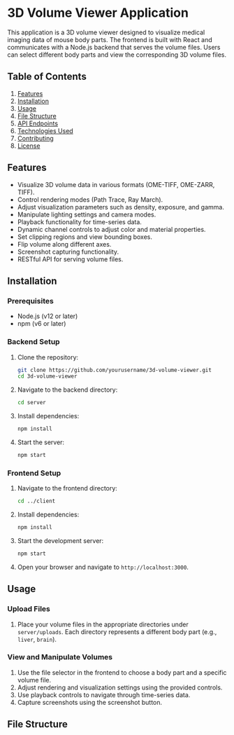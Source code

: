 # 3D Volume Viewer Application

This application is a 3D volume viewer designed to visualize medical imaging data of mouse body parts. The frontend is built with React and communicates with a Node.js backend that serves the volume files. Users can select different body parts and view the corresponding 3D volume files.

## Table of Contents

1. [Features](#features)
2. [Installation](#installation)
3. [Usage](#usage)
4. [File Structure](#file-structure)
5. [API Endpoints](#api-endpoints)
6. [Technologies Used](#technologies-used)
7. [Contributing](#contributing)
8. [License](#license)

## Features

- Visualize 3D volume data in various formats (OME-TIFF, OME-ZARR, TIFF).
- Control rendering modes (Path Trace, Ray March).
- Adjust visualization parameters such as density, exposure, and gamma.
- Manipulate lighting settings and camera modes.
- Playback functionality for time-series data.
- Dynamic channel controls to adjust color and material properties.
- Set clipping regions and view bounding boxes.
- Flip volume along different axes.
- Screenshot capturing functionality.
- RESTful API for serving volume files.

## Installation

### Prerequisites

- Node.js (v12 or later)
- npm (v6 or later)

### Backend Setup

1. Clone the repository:
    ```bash
    git clone https://github.com/yourusername/3d-volume-viewer.git
    cd 3d-volume-viewer
    ```

2. Navigate to the backend directory:
    ```bash
    cd server
    ```

3. Install dependencies:
    ```bash
    npm install
    ```

4. Start the server:
    ```bash
    npm start
    ```

### Frontend Setup

1. Navigate to the frontend directory:
    ```bash
    cd ../client
    ```

2. Install dependencies:
    ```bash
    npm install
    ```

3. Start the development server:
    ```bash
    npm start
    ```

4. Open your browser and navigate to `http://localhost:3000`.

## Usage

### Upload Files

1. Place your volume files in the appropriate directories under `server/uploads`. Each directory represents a different body part (e.g., `liver`, `brain`).

### View and Manipulate Volumes

1. Use the file selector in the frontend to choose a body part and a specific volume file.
2. Adjust rendering and visualization settings using the provided controls.
3. Use playback controls to navigate through time-series data.
4. Capture screenshots using the screenshot button.

## File Structure

